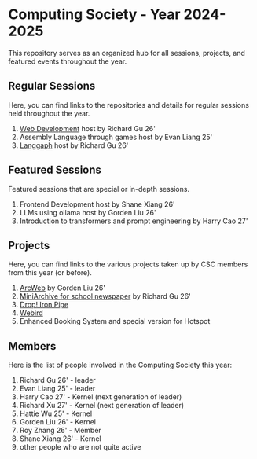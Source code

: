 # Computing Society - Year 2024-2025
This repository serves as an organized hub for all sessions, projects, and featured events throughout the year.

## Regular Sessions
Here, you can find links to the repositories and details for regular sessions held throughout the year.

1. [Web Development](https://github.com/Computing-Society-CSC/web-dev-series-2024) host by Richard Gu 26'
2. Assembly Language through games host by Evan Liang 25'
3. [Langgaph](https://github.com/Computing-Society-CSC/langgraph-series-2024) host by Richard Gu 26'

## Featured Sessions
Featured sessions that are special or in-depth sessions.

1. Frontend Development host by Shane Xiang 26'
2. LLMs using ollama host by Gorden Liu 26'
3. Introduction to transformers and prompt engineering by Harry Cao 27'

## Projects
Here, you can find links to the various projects taken up by CSC members from this year (or before).

1. [ArcWeb](https://github.com/Computing-Society-CSC/ArcWeb) by Gorden Liu 26'
2. [MiniArchive for school newspaper](https://github.com/Computing-Society-CSC/MiniArchive) by Richard Gu 26'
3. [Drop! Iron Pipe](https://github.com/Computing-Society-CSC/iron-pipe-open)
4. [Webird](https://github.com/Computing-Society-CSC/webird-open)
5. Enhanced Booking System and special version for Hotspot

## Members
Here is the list of people involved in the Computing Society this year:

1. Richard Gu 26' - leader
2. Evan Liang 25' - leader
3. Harry Cao 27' - Kernel (next generation of leader)
4. Richard Xu 27' - Kernel (next generation of leader)
5. Hattie Wu 25' - Kernel
6. Gorden Liu 26' - Kernel
7. Roy Zhang 26' - Member
8. Shane Xiang 26' - Kernel
9. other people who are not quite active

